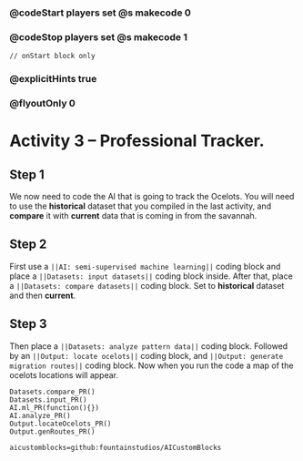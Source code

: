 ### @codeStart players set @s makecode 0
### @codeStop players set @s makecode 1

```template
// onStart block only
```

### @explicitHints true
### @flyoutOnly 0

# Activity 3 – Professional Tracker.

## Step 1
We now need to code the AI that is going to track the Ocelots. 
You will need to use the **historical** dataset that you compiled in the last activity, 
and **compare** it with **current** data that is coming in from the savannah. 

## Step 2
First use a `||AI: semi-supervised machine learning||` coding block and place a `||Datasets: input datasets||` coding block inside.
After that, place a `||Datasets: compare datasets||` coding block. Set to **historical** dataset and then **current**.

## Step 3
Then place a `||Datasets: analyze pattern data||` coding block. Followed by an `||Output: locate ocelots||` coding block, and `||Output: generate migration routes||`
coding block. Now when you run the code a map of the ocelots locations will appear.

```ghost
Datasets.compare_PR()
Datasets.input_PR()
AI.ml_PR(function(){})
AI.analyze_PR()
Output.locateOcelots_PR()
Output.genRoutes_PR()
```

```package
aicustomblocks=github:fountainstudios/AICustomBlocks
```